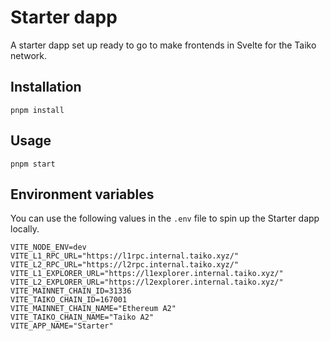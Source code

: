 # Starter dapp

A starter dapp set up ready to go to make frontends in Svelte for the Taiko network.

## Installation

`pnpm install`

## Usage

`pnpm start`

## Environment variables

You can use the following values in the `.env` file to spin up the Starter dapp locally.

```
VITE_NODE_ENV=dev
VITE_L1_RPC_URL="https://l1rpc.internal.taiko.xyz/"
VITE_L2_RPC_URL="https://l2rpc.internal.taiko.xyz/"
VITE_L1_EXPLORER_URL="https://l1explorer.internal.taiko.xyz/"
VITE_L2_EXPLORER_URL="https://l2explorer.internal.taiko.xyz/"
VITE_MAINNET_CHAIN_ID=31336
VITE_TAIKO_CHAIN_ID=167001
VITE_MAINNET_CHAIN_NAME="Ethereum A2"
VITE_TAIKO_CHAIN_NAME="Taiko A2"
VITE_APP_NAME="Starter"
```
